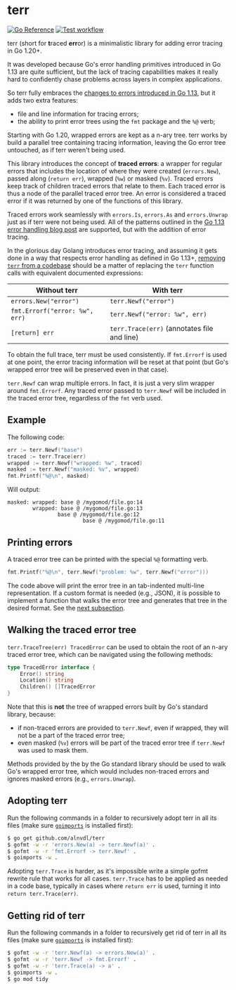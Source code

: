 # terr

[![Go Reference](https://pkg.go.dev/badge/github.com/alnvdl/terr.svg)](https://pkg.go.dev/github.com/alnvdl/terr)
[![Test workflow](https://github.com/alnvdl/terr/actions/workflows/test.yaml/badge.svg)](https://github.com/alnvdl/terr/actions/workflows/test.yaml)


terr (short for **t**raced **err**or) is a minimalistic library for adding
error tracing in Go 1.20+.

It was developed because Go's error handling primitives introduced in Go 1.13
are quite sufficient, but the lack of tracing capabilities makes it really hard
to confidently chase problems across layers in complex applications.

So terr fully embraces the
[changes to errors introduced in Go 1.13](https://go.dev/blog/go1.13-errors),
but it adds two extra features:
- file and line information for tracing errors;
- the ability to print error trees using the `fmt` package and the `%@` verb;

Starting with Go 1.20, wrapped errors are kept as a n-ary tree. terr works by
build a parallel tree containing tracing information, leaving the Go error tree
untouched, as if terr weren't being used.

This library introduces the concept of **traced errors**: a wrapper for regular
errors that includes the location of where they were created (`errors.New`),
passed along (`return err`), wrapped (`%w`) or masked (`%v`). Traced errors
keep track of children traced errors that relate to them. Each traced error
is thus a node of the parallel traced error tree. An error is considered a
traced error if it was returned by one of the functions of this library.

Traced errors work seamlessly with `errors.Is`, `errors.As` and `errors.Unwrap`
just as if terr were not being used. All of the patterns outlined in the
[Go 1.13 error handling blog post](https://go.dev/blog/go1.13-errors) are
supported, but with the addition of error tracing.

In the glorious day Golang introduces error tracing, and assuming it gets done
in a way that respects error handling as defined in Go 1.13+,
[removing `terr` from a codebase](#getting-rid-of-terr) should be a matter of
replacing the `terr` function calls with equivalent documented expressions:

Without terr                   | With terr
-------------------------------|------------------------------
`errors.New("error")`          | `terr.Newf("error")`
`fmt.Errorf("error: %w", err)` | `terr.Newf("error: %w", err)`
`[return] err`                 | `terr.Trace(err)` (annotates file and line)

To obtain the full trace, terr must be used consistently. If `fmt.Errorf` is
used at one point, the error tracing information will be reset at that point
(but Go's wrapped error tree will be preserved even in that case).

`terr.Newf` can wrap multiple errors. In fact, it is just a very slim wrapper
around `fmt.Errorf`. Any traced error passed to `terr.Newf` will be included in
the traced error tree, regardless of the `fmt` verb used.

## Example
The following code:
```go
err := terr.Newf("base")
traced := terr.Trace(err)
wrapped := terr.Newf("wrapped: %w", traced)
masked := terr.Newf("masked: %v", wrapped)
fmt.Printf("%@\n", masked)
```

Will output:
```
masked: wrapped: base @ /mygomod/file.go:14
        wrapped: base @ /mygomod/file.go:13
                base @ /mygomod/file.go:12
                        base @ /mygomod/file.go:11
```

## Printing errors
A traced error tree can be printed with the special `%@` formatting verb.
```go
fmt.Printf("%@\n", terr.Newf("problem: %w", terr.Newf("error")))
```

The code above will print the error tree in an tab-indented multi-line
representation. If a custom format is needed (e.g., JSON), it is possible to
implement a function that walks the error tree and generates that tree in the
desired format. See the [next subsection](#walking-the-traced-error-tree).

## Walking the traced error tree
`terr.TraceTree(err) TracedError` can be used to obtain the root of an n-ary
traced error tree, which can be navigated using the following methods:
```go
type TracedError interface {
	Error() string
	Location() string
	Children() []TracedError
}
```

Note that this is **not** the tree of wrapped errors built by Go's standard
library, because:
- if non-traced errors are provided to `terr.Newf`, even if wrapped, they will
  not be a part of the traced error tree;
- even masked (`%v`) errors will be part of the traced error tree if
  `terr.Newf` was used to mask them.


Methods provided by the by the Go standard library should be used to walk Go's
wrapped error tree, which would includes non-traced errors and ignores masked
errors (e.g., `errors.Unwrap`).

## Adopting terr
Run the following commands in a folder to recursively adopt terr in all its
files (make sure [`goimports`](https://pkg.go.dev/golang.org/x/tools/cmd/goimports)
is installed first):
```sh
$ go get github.com/alnvdl/terr
$ gofmt -w -r 'errors.New(a) -> terr.Newf(a)' .
$ gofmt -w -r 'fmt.Errorf -> terr.Newf' .
$ goimports -w .
```

Adopting `terr.Trace` is harder, as it's impossible write a simple gofmt
rewrite rule that works for all cases. `terr.Trace` has to be applied as needed
in a code base, typically in cases where `return err` is used, turning it
into `return terr.Trace(err)`.

## Getting rid of terr
Run the following commands in a folder to recursively get rid of terr in all
its files (make sure [`goimports`](https://pkg.go.dev/golang.org/x/tools/cmd/goimports)
is installed first):
```sh
$ gofmt -w -r 'terr.Newf(a) -> errors.New(a)' .
$ gofmt -w -r 'terr.Newf -> fmt.Errorf' .
$ gofmt -w -r 'terr.Trace(a) -> a' .
$ goimports -w .
$ go mod tidy
```

